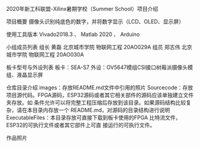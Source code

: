 2020年新⼯科联盟-Xilinx暑期学校（Summer School）项目介绍

项目概要
  摄像头识别纯底色的数字，并将数字显示（LCD、OLED、显示屏）
  
使用工具版本
  Vivado2018.3 、 Matlab 2020 、 Arduino
  
小组成员列表
  组长 黄磊 北京城市学院 物联网工程 20AO029A
  组员 郑志伟 北京城市学院 物联网工程 20AO030A
  
板卡型号与外设列表
  板卡：SEA-S7
  外设：OV5647模组CSI接口树莓派摄像头模组、液晶显示屏
  
仓库目录介绍
  images：存放README.md文件中引⽤的照片 
  Sourcecode：存放项⽬源代码。FPGA源码，ESP32源码或者其它相关部件的源码应该单独建立文件夹存放。如 条件允许可以将完整⼯程压缩后存放到该⽬录。如果源码结构比较复杂，请在本⽬录内存放⼀个 README.md，对源码的⽬录结构进⾏说明
  ExecutableFiles：本⽬录存放可直接下载到板卡使⽤的FPGA 比特流文件，ESP32的可执⾏文件或者其它部件上可直 接运⾏的可执⾏文件。

作品照片
